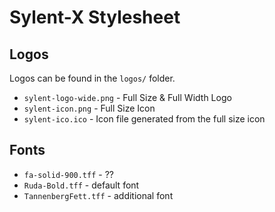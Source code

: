 # Sylent-X Stylesheet

## Logos

Logos can be found in the ``logos/`` folder.

* ``sylent-logo-wide.png`` - Full Size & Full Width Logo
* ``sylent-icon.png`` - Full Size Icon
* ``sylent-ico.ico`` - Icon file generated from the full size icon

## Fonts

* ``fa-solid-900.tff`` - ??
* ``Ruda-Bold.tff`` - default font
* ``TannenbergFett.tff`` - additional font